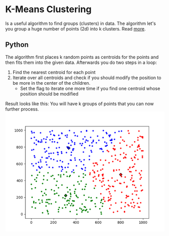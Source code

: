 # K-Means Clustering
Is a useful algorithm to find groups (clusters) in data. The algorithm let's you group a huge number of points (2d) into k clusters. Read [more](https://en.wikipedia.org/wiki/K-means_clustering).

## Python
The algorithm first places k random points as centroids for the points and then fits them into the given data. Afterwards you do two steps in a loop:
1. Find the nearest centroid for each point
2. Iterate over all centroids and check if you should modify the position to be more in the center of the children.
    - Set the flag to iterate one more time if you find one centroid whose position should be modified

Result looks like this:
You will have k groups of points that you can now further process.
![](example.png)
